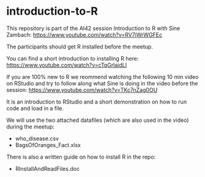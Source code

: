 # introduction-to-R

This repository is part of the AI42 session Introduction to R with Sine Zambach: https://www.youtube.com/watch?v=RV7iWrWGFEc

The participants should get R installed before the meetup. 

You can find a short introduction to installing R here: https://www.youtube.com/watch?v=cTqGrlaidLI

If you are 100% new to R we reommend watching the following 10 min video on RStudio and try to follow along what Sine is doing in the video before the session:
https://www.youtube.com/watch?v=TKc7nZag0OU

It is an introduction to RStudio and a short demonstration on how to run code and load in a file.

We will use the two attached datafiles (which are also used in the video) during the meetup:

- who_disease.csv
- BagsOfOranges_Fact.xlsx

There is also a written guide on how to install R in the repo:

- RInstallAndReadFiles.doc
